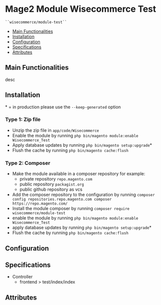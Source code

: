 # Mage2 Module Wisecommerce Test

    ``wisecommerce/module-test``

 - [Main Functionalities](#markdown-header-main-functionalities)
 - [Installation](#markdown-header-installation)
 - [Configuration](#markdown-header-configuration)
 - [Specifications](#markdown-header-specifications)
 - [Attributes](#markdown-header-attributes)


## Main Functionalities
desc

## Installation
\* = in production please use the `--keep-generated` option

### Type 1: Zip file

 - Unzip the zip file in `app/code/Wisecommerce`
 - Enable the module by running `php bin/magento module:enable Wisecommerce_Test`
 - Apply database updates by running `php bin/magento setup:upgrade`\*
 - Flush the cache by running `php bin/magento cache:flush`

### Type 2: Composer

 - Make the module available in a composer repository for example:
    - private repository `repo.magento.com`
    - public repository `packagist.org`
    - public github repository as vcs
 - Add the composer repository to the configuration by running `composer config repositories.repo.magento.com composer https://repo.magento.com/`
 - Install the module composer by running `composer require wisecommerce/module-test`
 - enable the module by running `php bin/magento module:enable Wisecommerce_Test`
 - apply database updates by running `php bin/magento setup:upgrade`\*
 - Flush the cache by running `php bin/magento cache:flush`


## Configuration




## Specifications

 - Controller
	- frontend > test/index/index


## Attributes



